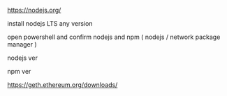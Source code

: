 https://nodejs.org/

install nodejs LTS any version

open powershell and confirm nodejs and npm \( nodejs / network package manager \)

nodejs ver

npm ver



https://geth.ethereum.org/downloads/

